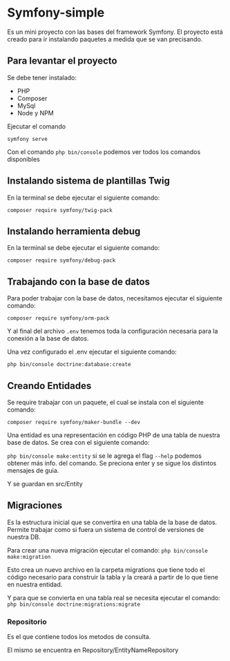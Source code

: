 # Symfony-simple

Es un mini proyecto con las bases del framework Symfony. El proyecto está creado para ir instalando paquetes a medida que se van precisando.

## Para levantar el proyecto

Se debe tener instalado:

-   PHP
-   Composer
-   MySql
-   Node y NPM

Ejecutar el comando

`symfony serve`

Con el comando `php bin/console` podemos ver todos los comandos disponibles

## Instalando sistema de plantillas Twig

En la terminal se debe ejecutar el siguiente comando:

`composer require symfony/twig-pack`

## Instalando herramienta debug

En la terminal se debe ejecutar el siguiente comando:

`composer require symfony/debug-pack`

## Trabajando con la base de datos

Para poder trabajar con la base de datos, necesitamos ejecutar el siguiente comando:

`composer require symfony/orm-pack`

Y al final del archivo `.env` tenemos toda la configuración necesaria para la conexión a la base de datos.

Una vez configurado el .env ejecutar el siguiente comando:

`php bin/console doctrine:database:create`

## Creando Entidades

Se require trabajar con un paquete, el cual se instala con el siguiente comando:

`composer require symfony/maker-bundle --dev`

Una entidad es una representación en código PHP de una tabla de nuestra base de datos. Se crea con el siguiente comando:

`php bin/console make:entity` si se le agrega el flag `--help` podemos obtener más info. del comando.
Se preciona enter y se sigue los distintos mensajes de guia.

Y se guardan en src/Entity

## Migraciones

Es la estructura inicial que se convertira en una tabla de la base de datos. Permite trabajar como si fuera un sistema de control de versiones de nuestra DB.

Para crear una nueva migración ejecutar el comando:
`php bin/console make:migration`

Esto crea un nuevo archivo en la carpeta migrations que tiene todo el código necesario para construir la tabla y la creará a partir de lo que tiene en nuestra entidad.

Y para que se convierta en una tabla real se necesita ejecutar el comando:
`php bin/console doctrine:migrations:migrate`

### Repositorio

Es el que contiene todos los metodos de consulta.

El mismo se encuentra en Repository/EntityNameRepository
